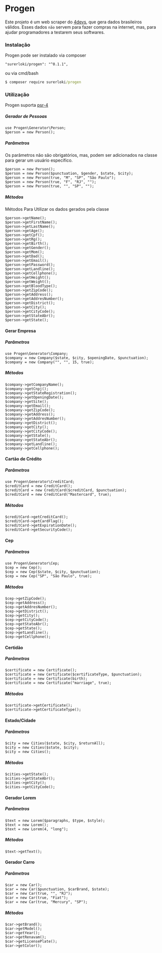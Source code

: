 # Progen
Este projeto é um web scraper do [4devs](https://www.4devs.com.br), que gera dados brasileiros válidos. Esses dados `não` servem para fazer compras na internet, mas, para ajudar programadores a testarem seus softwares.

### Instalação
Progen pode ser instalado via composer
```
"surerloki/progen": "^0.1.1",
```
ou via cmd/bash
```cmd
$ composer require surerloki/progen
```
### Utilização

Progen suporta [psr-4](https://www.php-fig.org/psr/psr-4/)

##### Gerador de Pessoas

```
use Progen\Generator\Person;
$person = new Person();
```
##### Parâmetros
Os parâmetros não são obrigatórios, mas, podem ser adicionados na classe para gerar um usuário especifico.
```
$person = new Person();
$person = new Person($punctuation, $gender, $state, $city);
$person = new Person(true, "M", "SP", "São Paulo");
$person = new Person(true, "F", "RJ", "");
$person = new Person(true, "", "SP", "");
```
##### Métodos
Métodos Para Utilizar os dados gerados pela classe
```
$person->getName();
$person->getFirstName();
$person->getLastName();
$person->getAge();
$person->getCpf();
$person->getRg();
$person->getBirth();
$person->getGender();
$person->getMom();
$person->getDad();
$person->getEmail();
$person->getPassword();
$person->getLandline();
$person->getCellphone();
$person->getHeight();
$person->getWeight();
$person->getBloodType();
$person->getZipCode();
$person->getAddress();
$person->getAddresNumber();
$person->getDistrict();
$person->getCity();
$person->getCityCode();
$person->getStateAbr();
$person->getState();
```

#### Gerar Empresa
##### Parâmetros
```
use Progen\Generator\Company;
$company = new Company($state, $city, $openingDate, $punctuation);
$company = new Company("", "", 15, true);
```
##### Métodos
```
$company->getCompanyName();
$company->getCnpj();
$company->getStateRegistration();
$company->getOpeningDate();
$company->getSite();
$company->getEmail();
$company->getZipCode();
$company->getAddress();
$company->getAddresNumber();
$company->getDistrict();
$company->getCity();
$company->getCityCode();
$company->getState();
$company->getStateAbr();
$company->getLandline();
$company->getCellphone();
```
#### Cartão de Crédito
##### Parâmetros
```
use Progen\Generator\CreditCard;
$creditCard = new CreditCard();
$creditCard = new CreditCard($creditCard, $punctuation);
$creditCard = new CreditCard("Mastercard", true);
```
##### Métodos
```
$creditCard->getCreditCard();
$creditCard->getCardFlag();
$creditCard->getExpirationDate();
$creditCard->getSecurityCode();
```
#### Cep
##### Parâmetros
```
use Progen\Generator\Cep;
$cep = new Cep();
$cep = new Cep($state, $city, $punctuation);
$cep = new Cep("SP", "São Paulo", true);
```
##### Métodos
```
$cep->getZipCode();
$cep->getAddress();
$cep->getAddresNumber();
$cep->getDistrict();
$cep->getCity();
$cep->getCityCode();
$cep->getStateAbr();
$cep->getState();
$cep->getLandline();
$cep->getCellphone();
```
#### Certidão
##### Parâmetros
```
$certificate = new Certificate();
$certificate = new Certificate($certificateType, $punctuation);
$certificate = new Certificate(birth);
$certificate = new Certificate("marriage", true);
```
##### Métodos
```
$certificate->getCertificate();
$certificate->getCertificateType();
```
#### Estado/Cidade
##### Parâmetros
```
$city = new Cities($state, $city, $returnAll);
$city = new Cities($state, $city);
$city = new Cities();
```
##### Métodos
```
$cities->getState();
$cities->getStateAbr();
$cities->getCity();
$cities->getCityCode();
```
#### Gerador Lorem
##### Parâmetros
```
$text = new Lorem($paragraphs, $type, $style);
$text = new Lorem();
$text = new Lorem(4, "long");
```
##### Métodos
```
$text->getText();
```
#### Gerador Carro
##### Parâmetros
```
$car = new Car();
$car = new Car($punctuation, $carBrand, $state);
$car = new Car(true, "", "RJ");
$car = new Car(true, "Fiat");
$car = new Car(true, "Mercury", "SP");
```
##### Métodos
```
$car->getBrand();
$car->getModel();
$car->getYear();
$car->getRenavam();
$car->getLicensePlate();
$car->getColor();
```